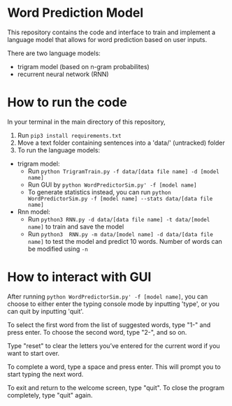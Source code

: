 # Word Prediction Model 

This repository contains the code and interface to train and implement a language model that allows for word prediction based on user inputs. 

There are two language models:
- trigram model (based on n-gram probabilites)
- recurrent neural network (RNN)

# How to run the code

In your terminal in the main directory of this repository,
1. Run `pip3 install requirements.txt`
2. Move a text folder containing sentences into a 'data/' (untracked) folder
3. To run the language models:
- trigram model: 
    - Run `python TrigramTrain.py -f data/[data file name] -d [model name]`
    - Run GUI by `python WordPredictorSim.py' -f [model name]`
    - To generate statistics instead, you can run `python WordPredictorSim.py -f [model name] --stats data/[data file name]`
- Rnn model: 
    - Run `python3 RNN.py -d data/[data file name] -t data/[model name]` to train and save the model
    - Run `python3  RNN.py -m data/[model name] -d data/[data file name]` to test the model and predict 10 words. Number of words can be modified using `-n` 

# How to interact with GUI
After running `python WordPredictorSim.py' -f [model name]`, you can choose to either enter the typing console mode by inputting 'type', or you can quit by inputting 'quit'.

To select the first word from the list of suggested words, type "1-" and press enter. To choose the second word, type "2-", and so on.

Type "reset" to clear the letters you’ve entered for the current word if you want to start over.

To complete a word, type a space and press enter. This will prompt you to start typing the next word.

To exit and return to the welcome screen, type "quit". To close the program completely, type "quit" again.

